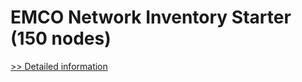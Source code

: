 # EMCO Network Inventory Starter (150 nodes)
[>> Detailed information](https://secure.shareit.com/shareit/product.html?productid=300281090&affiliateid=200057808)